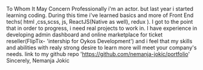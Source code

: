 To Whom It May Concern
Professionally i'm an actor. but last year i started learning coding. During this time i've learned basics and more of Front End techs( html ,css,scss, js, ReactJS(Native as well), redux ). I got to the point that in order to progress, i need real projects to work in. I have experience in developing admin dashboard and online marketplace for ticket reseller(FlipTix- 'intership for Oykos Development') and i feel that my skills and abilities with realy strong desire to learn more will meet your company's needs.
link to my github repo 'https://github.com/nemanja-jokic/portfolio'
Sincerely,
Nemanja Jokic

